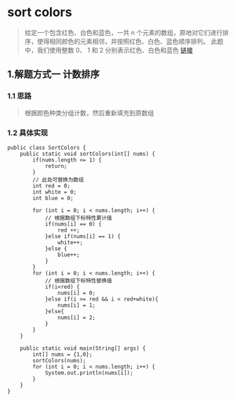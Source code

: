 # sort colors
>给定一个包含红色、白色和蓝色，一共 n 个元素的数组，原地对它们进行排序，使得相同颜色的元素相邻，并按照红色、白色、蓝色顺序排列。
此题中，我们使用整数 0、 1 和 2 分别表示红色、白色和蓝色
[链接](https://leetcode-cn.com/problems/sort-colors)
## 1.解题方式一 计数排序
### 1.1 思路
> 根据颜色种类分组计数，然后重新填充到原数组
### 1.2 具体实现
```
public class SortColors {
    public static void sortColors(int[] nums) {
        if(nums.length <= 1) {
            return;
        }
        // 此处可替换为数组
        int red = 0;
        int white = 0;
        int blue = 0;

        for (int i = 0; i < nums.length; i++) {
            // 根据数组下标特性累计值
            if(nums[i] == 0) {
                red ++;
            }else if(nums[i] == 1) {
                white++;
            }else {
                blue++;
            }
        }
        for (int i = 0; i < nums.length; i++) {
            // 根据数组下标特性替换值
            if(i<red) {
                nums[i] = 0;
            }else if(i >= red && i < red+white){
                nums[i] = 1;
            }else{
                nums[i] = 2;
            }
        }
    }

    public static void main(String[] args) {
        int[] nums = {1,0};
        sortColors(nums);
        for (int i = 0; i < nums.length; i++) {
            System.out.println(nums[i]);
        }
    }
}
```